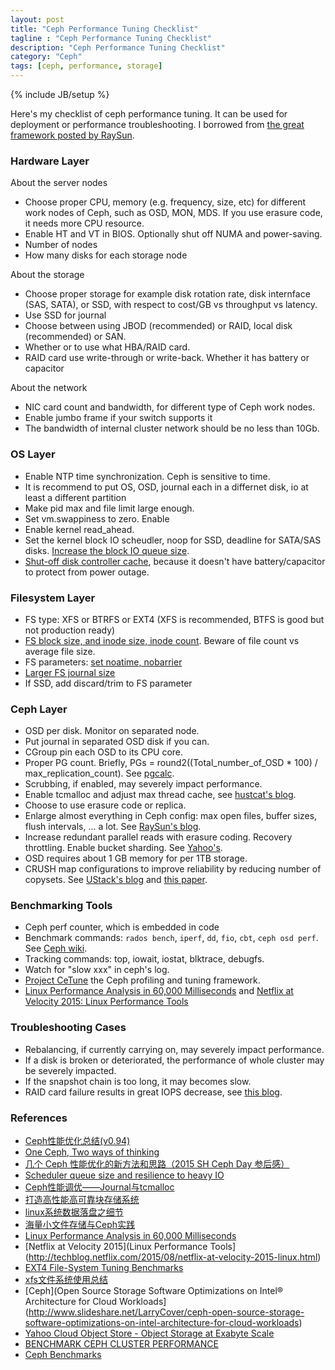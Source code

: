 ```yaml
---
layout: post
title: "Ceph Performance Tuning Checklist"
tagline : "Ceph Performance Tuning Checklist"
description: "Ceph Performance Tuning Checklist"
category: "Ceph"
tags: [ceph, performance, storage]
---
```

{% include JB/setup %}

Here's my checklist of ceph performance tuning. It can be used for deployment or performance troubleshooting. I borrowed from [the great framework posted by RaySun](http://xiaoquqi.github.io/blog/2015/06/28/ceph-performance-optimization-summary/).

### Hardware Layer

About the server nodes
  
  * Choose proper CPU, memory (e.g. frequency, size, etc) for different work nodes of Ceph, such as OSD, MON, MDS. If you use erasure code, it needs more CPU resource.
  * Enable HT and VT in BIOS. Optionally shut off NUMA and power-saving.
  * Number of nodes
  * How many disks for each storage node

About the storage

  * Choose proper storage for example disk rotation rate, disk internface (SAS, SATA), or SSD, with respect to cost/GB vs throughput vs latency.
  * Use SSD for journal
  * Choose between using JBOD (recommended) or RAID, local disk (recommended) or SAN.
  * Whether or to use what HBA/RAID card.
  * RAID card use write-through or write-back. Whether it has battery or capacitor

About the network

  * NIC card count and bandwidth, for different type of Ceph work nodes.
  * Enable jumbo frame if your switch supports it
  * The bandwidth of internal cluster network should be no less than 10Gb.

### OS Layer

  * Enable NTP time synchronization. Ceph is sensitive to time.
  * It is recommend to put OS, OSD, journal each in a differnet disk, io at least a different partition
  * Make pid max and file limit large enough.
  * Set vm.swappiness to zero. Enable 
  * Enable kernel read_ahead.
  * Set the kernel block IO scheudler, noop for SSD, deadline for SATA/SAS disks. [Increase the block IO queue size](http://www.monperrus.net/martin/scheduler+queue+size+and+resilience+to+heavy+IO).
  * [Shut-off disk controller cache](http://www.cnblogs.com/wuhuiyuan/p/4648725.html), because it doesn't have battery/capacitor to protect from power outage.

### Filesystem Layer

  * FS type: XFS or BTRFS or EXT4 (XFS is recommended, BTFS is good but not production ready)
  * [FS block size, and inode size, inode count](http://www.cnblogs.com/wuhuiyuan/p/linux-filesystem-inodes.html). Beware of file count vs average file size.
  * FS parameters: [set noatime, nobarrier](http://www.phoronix.com/scan.php?page=article&item=ext4_linux35_tuning&num=1)
  * [Larger FS journal size](http://m.blog.chinaunix.net/uid-522675-id-4665059.html)
  * If SSD, add discard/trim to FS parameter

### Ceph Layer

  * OSD per disk. Monitor on separated node.
  * Put journal in separated OSD disk if you can.
  * CGroup pin each OSD to its CPU core.
  * Proper PG count. Briefly, PGs = round2((Total_number_of_OSD * 100) / max_replication_count). See [pgcalc](http://ceph.com/pgcalc/).
  * Scrubbing, if enabled, may severely impact performance.
  * Enable tcmalloc and adjust max thread cache, see [hustcat's blog](http://hustcat.github.io/ceph-performance-journal-and-tcmalloc/).
  * Choose to use erasure code or replica.
  * Enlarge almost everything in Ceph config: max open files, buffer sizes, flush intervals, ... a lot. See [RaySun's blog](http://xiaoquqi.github.io/blog/2015/06/28/ceph-performance-optimization-summary/).
  * Increase redundant parallel reads with erasure coding. Recovery throttling. Enable bucket sharding. See [Yahoo's](https://yahooeng.tumblr.com/post/116391291701/yahoo-cloud-object-store-object-storage-at).
  * OSD requires about 1 GB memory for per 1TB storage.
  * CRUSH map configurations to improve reliability by reducing number of copysets. See [UStack's blog](https://www.ustack.com/blog/build-block-storage-service/#Coepy_Set) and [this paper](https://www.usenix.org/conference/atc13/technical-sessions/presentation/cidon).

### Benchmarking Tools

  * Ceph perf counter, which is embedded in code
  * Benchmark commands: `rados bench`, `iperf`, `dd`, `fio`, `cbt`, `ceph osd perf`. See [Ceph wiki](http://tracker.ceph.com/projects/ceph/wiki/Benchmark_Ceph_Cluster_Performance).
  * Tracking commands: top, iowait, iostat, blktrace, debugfs.
  * Watch for "slow xxx" in ceph's log.
  * [Project CeTune](http://docslide.us/technology/ceph-day-beijing-cetune-a-framework-of-profile-and-tune-ceph-performance.html) the Ceph profiling and tuning framework. 
  * [Linux Performance Analysis in 60,000 Milliseconds](http://techblog.netflix.com/2015/11/linux-performance-analysis-in-60s.html) and [Netflix at Velocity 2015: Linux Performance Tools](http://techblog.netflix.com/2015/08/netflix-at-velocity-2015-linux.html)

### Troubleshooting Cases

  * Rebalancing, if currently carrying on, may severely impact performance.
  * If a disk is broken or deteriorated, the performance of whole cluster may be severely impacted.
  * If the snapshot chain is too long, it may becomes slow.
  * RAID card failure results in great IOPS decrease, see [this blog](http://www.cnblogs.com/wuhuiyuan/p/4649776.html).

### References

  * [Ceph性能优化总结(v0.94)](http://xiaoquqi.github.io/blog/2015/06/28/ceph-performance-optimization-summary/)
  * [One Ceph, Two ways of thinking](http://documents.tips/technology/ceph-day-beijing-one-ceph-two-ways-of-thinking-between-customers-and-developers.html)
  * [几个 Ceph 性能优化的新方法和思路（2015 SH Ceph Day 参后感）](http://www.cnblogs.com/sammyliu/p/4905726.html)
  * [Scheduler queue size and resilience to heavy IO](http://www.monperrus.net/martin/scheduler+queue+size+and+resilience+to+heavy+IO)
  * [Ceph性能调优——Journal与tcmalloc](http://hustcat.github.io/ceph-performance-journal-and-tcmalloc/)
  * [打造高性能高可靠块存储系统](https://www.ustack.com/blog/build-block-storage-service/)
  * [linux系统数据落盘之细节](http://www.cnblogs.com/wuhuiyuan/p/4648725.html)
  * [海量小文件存储与Ceph实践](http://www.cnblogs.com/wuhuiyuan/p/4651698.html)
  * [Linux Performance Analysis in 60,000 Milliseconds](http://techblog.netflix.com/2015/11/linux-performance-analysis-in-60s.html)
  * [Netflix at Velocity 2015](Linux Performance Tools](http://techblog.netflix.com/2015/08/netflix-at-velocity-2015-linux.html)
  * [EXT4 File-System Tuning Benchmarks](http://www.phoronix.com/scan.php?page=article&item=ext4_linux35_tuning&num=1)
  * [xfs文件系统使用总结](http://m.blog.chinaunix.net/uid-522675-id-4665059.html)
  * [Ceph](Open Source Storage Software Optimizations on Intel® Architecture for Cloud Workloads](http://www.slideshare.net/LarryCover/ceph-open-source-storage-software-optimizations-on-intel-architecture-for-cloud-workloads)
  * [Yahoo Cloud Object Store - Object Storage at Exabyte Scale](https://yahooeng.tumblr.com/post/116391291701/yahoo-cloud-object-store-object-storage-at)
  * [BENCHMARK CEPH CLUSTER PERFORMANCE](http://tracker.ceph.com/projects/ceph/wiki/Benchmark_Ceph_Cluster_Performance)
  * [Ceph Benchmarks](http://www.sebastien-han.fr/blog/2012/08/26/ceph-benchmarks/)
